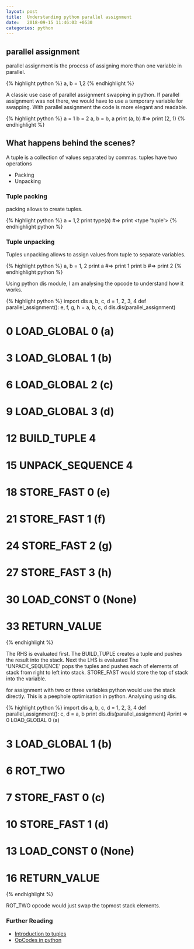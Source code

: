 ```yaml
---
layout: post
title:  Understanding python parallel assignment
date:   2018-09-15 11:46:03 +0530
categories: python
---
```

## parallel assignment
parallel assignment is the process of assigning more than one variable in parallel.

{% highlight python %}
a, b = 1,2
{% endhighlight %}

A classic use case of parallel assignment swapping in python. If parallel assignment was not there,
we would have to use a temporary variable for swapping. With parallel assignment the code is more elegant and readable.

{% highlight python %}
a = 1
b = 2
a, b = b, a
print (a, b)
#=> print (2, 1)
{% endhighlight %}

## What happens behind the scenes?
A tuple is a collection of values separated by commas. tuples have two operations
* Packing
* Unpacking

### Tuple packing
packing allows to create tuples.

{% highlight python %}
  a = 1,2
  print type(a)
#=> print <type 'tuple'>
{% endhighlight python %}

### Tuple unpacking
Tuples unpacking allows to assign values from tuple to separate variables.

{% highlight python %}
  a, b = 1, 2
  print a
  #=> print 1
  print b
  #=> print 2
{% endhighlight python %}

Using python dis module, I am analysing the opcode to understand how it works.

{% highlight python %}
import dis
a, b, c, d = 1, 2, 3, 4
def parallel_assignment():
  e, f, g, h = a, b, c, d
 dis.dis(parallel_assignment)  
#            0 LOAD_GLOBAL              0 (a)
#            3 LOAD_GLOBAL              1 (b)
#            6 LOAD_GLOBAL              2 (c)
#            9 LOAD_GLOBAL              3 (d)
#            12 BUILD_TUPLE              4
#            15 UNPACK_SEQUENCE          4
#            18 STORE_FAST               0 (e)
#            21 STORE_FAST               1 (f)
#            24 STORE_FAST               2 (g)
#            27 STORE_FAST               3 (h)
#            30 LOAD_CONST               0 (None)
#            33 RETURN_VALUE
{% endhighlight %}

The RHS is evaluated first. The BUILD_TUPLE creates a tuple and pushes the result into the stack. Next the LHS is evaluated
The 'UNPACK_SEQUENCE' pops the tuples and pushes each of elements of stack from right to left into stack. STORE_FAST would store the top
of stack into the variable.

for assignment with two or three variables python would use the stack directly. This is a peephole optimisation in python.
Analysing using dis.

{% highlight python %}
import dis
a, b, c, d = 1, 2, 3, 4
def parallel_assignment():
  c, d = a, b
  print dis.dis(parallel_assignment)
  #print =>     0 LOAD_GLOBAL              0 (a)
  #             3 LOAD_GLOBAL              1 (b)
  #             6 ROT_TWO
  #             7 STORE_FAST                0 (c)
  #             10 STORE_FAST               1 (d)
  #             13 LOAD_CONST               0 (None)
  #             16 RETURN_VALUE
{% endhighlight %}

ROT_TWO opcode would just swap the topmost stack elements.

### Further Reading
* [Introduction to tuples](https://realpython.com/python-lists-tuples/#python-tuples)
* [OpCodes in python](https://docs.python.org/2/library/dis.html)
